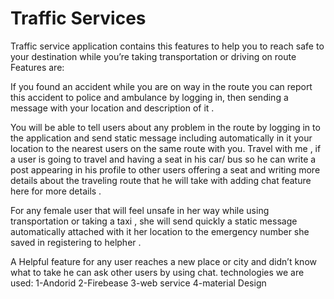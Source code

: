 # Traffic Services
Traffic service application contains this features to help you to reach safe to your destination while you’re taking
transportation or driving on route Features are:

If you found an accident while you are on way in the route you can report this accident to police and ambulance by logging in,
then sending a message with your location and description of it .

You will be able to tell users about any problem in the route by logging in to the application and
send static message including automatically in it your location to the nearest users on the same route with you.
Travel with me , if a user is going to travel and having a seat in his car/ bus so he can write a post appearing
in his profile to other users offering a seat and writing more details about the traveling route that he will take with
adding chat feature here for more details .

For any female user that will feel unsafe in her way while using transportation or taking a taxi , 
she will send quickly a static message automatically attached with it her location to the emergency number 
she saved in registering to helpher .

A Helpful feature for any user reaches a new place or city and didn’t know what to take he can ask other users by using chat. 
technologies we are used: 1-Andorid 2-Firebease 3-web service 4-material Design
